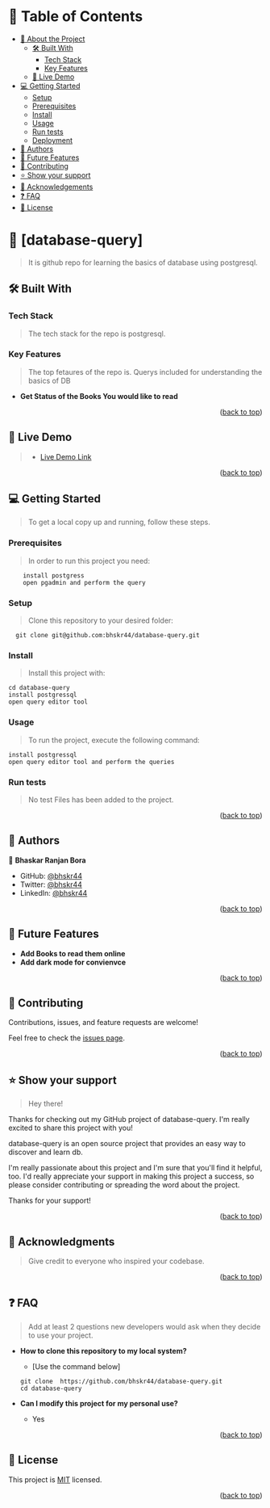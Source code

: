 <a name="readme-top"></a>

<!-- TABLE OF CONTENTS -->

# 📗 Table of Contents

- [📖 About the Project](#about-project)
  - [🛠 Built With](#built-with)
    - [Tech Stack](#tech-stack)
    - [Key Features](#key-features)
  - [🚀 Live Demo](#live-demo)
- [💻 Getting Started](#getting-started)
  - [Setup](#setup)
  - [Prerequisites](#prerequisites)
  - [Install](#install)
  - [Usage](#usage)
  - [Run tests](#run-tests)
  - [Deployment](#triangular_flag_on_post-deployment)
- [👥 Authors](#authors)
- [🔭 Future Features](#future-features)
- [🤝 Contributing](#contributing)
- [⭐️ Show your support](#support)
- [🙏 Acknowledgements](#acknowledgements)
- [❓ FAQ](#faq)
- [📝 License](#license)

<!-- PROJECT DESCRIPTION -->

# 📖 [database-query] <a name="about-project"></a>

> It is github repo for learning the basics of database using postgresql.

## 🛠 Built With <a name="built-with"></a>

### Tech Stack <a name="tech-stack"></a>

> The tech stack for the repo is postgresql.

<!-- Features -->

### Key Features <a name="key-features"></a>

> The top fetaures of the repo is.
> Querys included for understanding the basics of DB

- **Get Status of the Books You would like to read**

<p align="right">(<a href="#readme-top">back to top</a>)</p>

<!-- LIVE DEMO -->

## 🚀 Live Demo <a name="live-demo"></a>

> - [Live Demo Link](#)

<p align="right">(<a href="#readme-top">back to top</a>)</p>

<!-- GETTING STARTED -->

## 💻 Getting Started <a name="getting-started"></a>

> To get a local copy up and running, follow these steps.

### Prerequisites

> In order to run this project you need:

```
    install postgress
    open pgadmin and perform the query
```

### Setup

> Clone this repository to your desired folder:

```
  git clone git@github.com:bhskr44/database-query.git
```

### Install

> Install this project with:

```
cd database-query
install postgressql
open query editor tool
```

### Usage

> To run the project, execute the following command:

```
install postgressql
open query editor tool and perform the queries
```

### Run tests

> No test Files has been added to the project.

<!--
Example command:

```sh
  bin/rails test test/models/article_test.rb
```
--->

<p align="right">(<a href="#readme-top">back to top</a>)</p>

<!-- AUTHORS -->

## 👥 Authors <a name="authors"></a>

<!-- > Mention all of the collaborators of this project. -->

👤 **Bhaskar Ranjan Bora**

- GitHub: [@bhskr44](https://github.com/bhskr44)
- Twitter: [@bhskr44](https://twitter.com/bhskr44)
- LinkedIn: [@bhskr44](https://linkedin.com/in/bhskr44)

<p align="right">(<a href="#readme-top">back to top</a>)</p>

<!-- FUTURE FEATURES -->

## 🔭 Future Features <a name="future-features"></a>

>

- **Add Books to read them online**
- **Add dark mode for convienvce**

<p align="right">(<a href="#readme-top">back to top</a>)</p>

<!-- CONTRIBUTING -->

## 🤝 Contributing <a name="contributing"></a>

Contributions, issues, and feature requests are welcome!

Feel free to check the [issues page](../../issues/).

<p align="right">(<a href="#readme-top">back to top</a>)</p>

<!-- SUPPORT -->

## ⭐️ Show your support <a name="support"></a>

> Hey there!

Thanks for checking out my GitHub project of database-query. I'm really excited to share this project with you!

database-query is an open source project that provides an easy way to discover and learn db.

I'm really passionate about this project and I'm sure that you'll find it helpful, too. I'd really appreciate your support in making this project a success, so please consider contributing or spreading the word about the project.

Thanks for your support!

<p align="right">(<a href="#readme-top">back to top</a>)</p>

<!-- ACKNOWLEDGEMENTS -->

## 🙏 Acknowledgments <a name="acknowledgements"></a>

> Give credit to everyone who inspired your codebase.

<p align="right">(<a href="#readme-top">back to top</a>)</p>

<!-- FAQ (optional) -->

## ❓ FAQ <a name="faq"></a>

> Add at least 2 questions new developers would ask when they decide to use your project.

- **How to clone this repository to my local system?**

  - [Use the command below]

  ```
  git clone  https://github.com/bhskr44/database-query.git
  cd database-query
  ```

- **Can I modify this project for my personal use?**

  - Yes

<p align="right">(<a href="#readme-top">back to top</a>)</p>

<!-- LICENSE -->

## 📝 License <a name="license"></a>

This project is [MIT](./LICENSE) licensed.

<p align="right">(<a href="#readme-top">back to top</a>)</p>
